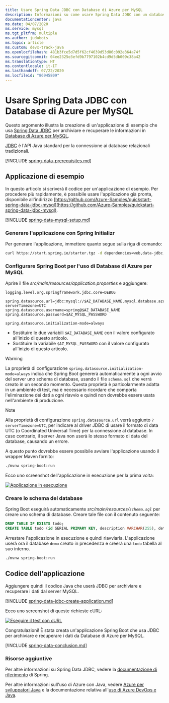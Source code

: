 ```yaml
---
title: Usare Spring Data JDBC con Database di Azure per MySQL
description: Informazioni su come usare Spring Data JDBC con un database di Azure per MySQL.
documentationcenter: java
ms.date: 04/07/2020
ms.service: mysql
ms.tgt_pltfrm: multiple
ms.author: judubois
ms.topic: article
ms.custom: devx-track-java
ms.openlocfilehash: 481b3fce5d7d5f62cf4639d53d86c092e364a74f
ms.sourcegitcommit: 04ee2325e3efd9b7797102b4cd9d5db009c38a42
ms.translationtype: HT
ms.contentlocale: it-IT
ms.lasthandoff: 07/22/2020
ms.locfileid: "86945809"
---
```

# <a name="use-spring-data-jdbc-with-azure-database-for-mysql"></a>Usare Spring Data JDBC con Database di Azure per MySQL

Questo argomento illustra la creazione di un'applicazione di esempio che usa [Spring Data JDBC](https://spring.io/projects/spring-data-jdbc) per archiviare e recuperare le informazioni in [Database di Azure per MySQL](https://docs.microsoft.com/azure/mysql/).

[JDBC](https://jcp.org/en/jsr/detail?id=221) è l'API Java standard per la connessione ai database relazionali tradizionali.

[!INCLUDE [spring-data-prerequisites.md](includes/spring-data-prerequisites.md)]

## <a name="sample-application"></a>Applicazione di esempio

In questo articolo si scriverà il codice per un'applicazione di esempio. Per procedere più rapidamente, è possibile usare l'applicazione già pronta, disponibile all'indirizzo [https://github.com/Azure-Samples/quickstart-spring-data-jdbc-mysql](https://github.com/Azure-Samples/quickstart-spring-data-jdbc-mysql).

[!INCLUDE [spring-data-mysql-setup.md](includes/spring-data-mysql-setup.md)]

### <a name="generate-the-application-by-using-spring-initializr"></a>Generare l'applicazione con Spring Initializr

Per generare l'applicazione, immettere quanto segue sulla riga di comando:

```bash
curl https://start.spring.io/starter.tgz -d dependencies=web,data-jdbc,mysql -d baseDir=azure-database-workshop -d bootVersion=2.3.1.RELEASE -d javaVersion=8 | tar -xzvf -
```

### <a name="configure-spring-boot-to-use-azure-database-for-mysql"></a>Configurare Spring Boot per l'uso di Database di Azure per MySQL

Aprire il file *src/main/resources/application.properties* e aggiungere:

```properties
logging.level.org.springframework.jdbc.core=DEBUG

spring.datasource.url=jdbc:mysql://$AZ_DATABASE_NAME.mysql.database.azure.com:3306/demo?serverTimezone=UTC
spring.datasource.username=spring@$AZ_DATABASE_NAME
spring.datasource.password=$AZ_MYSQL_PASSWORD

spring.datasource.initialization-mode=always
```

- Sostituire le due variabili `$AZ_DATABASE_NAME` con il valore configurato all'inizio di questo articolo.
- Sostituire la variabile `$AZ_MYSQL_PASSWORD` con il valore configurato all'inizio di questo articolo.

> [!WARNING]
> La proprietà di configurazione `spring.datasource.initialization-mode=always` indica che Spring Boot genererà automaticamente a ogni avvio del server uno schema di database, usando il file `schema.sql` che verrà creato in un secondo momento. Questa proprietà è particolarmente adatta in un ambiente di test, ma è necessario ricordare che comporta l'eliminazione dei dati a ogni riavvio e quindi non dovrebbe essere usata nell'ambiente di produzione.

> [!NOTE]
> Alla proprietà di configurazione `spring.datasource.url` verrà aggiunto `?serverTimezone=UTC`, per indicare al driver JDBC di usare il formato di data UTC (o Coordinated Universal Time) per la connessione al database. In caso contrario, il server Java non userà lo stesso formato di data del database, causando un errore.

A questo punto dovrebbe essere possibile avviare l'applicazione usando il wrapper Maven fornito:

```bash
./mvnw spring-boot:run
```

Ecco uno screenshot dell'applicazione in esecuzione per la prima volta:

[![Applicazione in esecuzione](media/configure-spring-data-jdbc-with-azure-mysql/create-mysql-01.png)](media/configure-spring-data-jdbc-with-azure-mysql/create-mysql-01.png#lightbox)

### <a name="create-the-database-schema"></a>Creare lo schema del database

Spring Boot eseguirà automaticamente *src/main/resources/`schema.sql`* per creare uno schema di database. Creare tale file con il contenuto seguente:

```sql
DROP TABLE IF EXISTS todo;
CREATE TABLE todo (id SERIAL PRIMARY KEY, description VARCHAR(255), details VARCHAR(4096), done BOOLEAN);
```

Arrestare l'applicazione in esecuzione e quindi riavviarla. L'applicazione userà ora il database `demo` creato in precedenza e creerà una `todo` tabella al suo interno.

```bash
./mvnw spring-boot:run
```

## <a name="code-the-application"></a>Codice dell'applicazione

Aggiungere quindi il codice Java che userà JDBC per archiviare e recuperare i dati dal server MySQL.

[!INCLUDE [spring-data-jdbc-create-application.md](includes/spring-data-jdbc-create-application.md)]

Ecco uno screenshot di queste richieste cURL:

[![Eseguire il test con cURL](media/configure-spring-data-jdbc-with-azure-mysql/create-mysql-02.png)](media/configure-spring-data-jdbc-with-azure-mysql/create-mysql-02.png#lightbox)

Congratulazioni! È stata creata un'applicazione Spring Boot che usa JDBC per archiviare e recuperare i dati da Database di Azure per MySQL.

[!INCLUDE [spring-data-conclusion.md](includes/spring-data-conclusion.md)]

### <a name="additional-resources"></a>Risorse aggiuntive

Per altre informazioni su Spring Data JDBC, vedere la [documentazione di riferimento](https://docs.spring.io/spring-data/jdbc/docs/current/reference/html/#reference) di Spring.

Per altre informazioni sull'uso di Azure con Java, vedere [Azure per sviluppatori Java](/azure/developer/java/) e la documentazione relativa all'[uso di Azure DevOps e Java](/azure/devops/).
